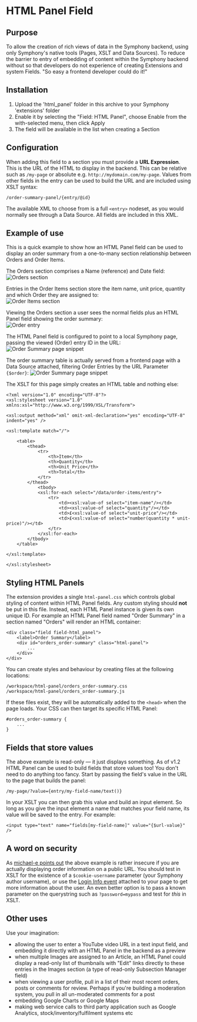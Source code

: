 # HTML Panel Field

## Purpose
To allow the creation of rich views of data in the Symphony backend, using only Symphony's native tools (Pages, XSLT and Data Sources). To reduce the barrier to entry of embedding of content within the Symphony backend without so that developers do not experience of creating Extensions and system Fields. "So easy a frontend developer could do it!"

## Installation

1. Upload the 'html_panel' folder in this archive to your Symphony 'extensions' folder
2. Enable it by selecting the "Field: HTML Panel", choose Enable from the with-selected menu, then click Apply
3. The field will be available in the list when creating a Section


## Configuration

When adding this field to a section you must provide a **URL Expression**. This is the URL of the HTML to display in the backend. This can be  relative such as `/my-page` or absolute e.g. `http://mydomain.com/my-page`. Values from other fields in the entry can be used to build the URL and are included using XSLT syntax:

    /order-summary-panel/{entry/@id}

The available XML to choose from is a full `<entry>` nodeset, as you would normally see through a Data Source. All fields are included in this XML.

## Example of use

This is a quick example to show how an HTML Panel field can be used to display an order summary from a one-to-many section relationship between Orders and Order Items.

The Orders section comprises a Name (reference) and Date field:  
![Orders section](http://nick-dunn.co.uk/assets/files/html-panels.1.png)

Entries in the Order Items section store the item name, unit price, quantity and which Order they are assigned to:  
![Order Items section](http://nick-dunn.co.uk/assets/files/html-panels.2.png)

Viewing the Orders section a user sees the normal fields plus an HTML Panel field showing the order summary:  
![Order entry](http://nick-dunn.co.uk/assets/files/html-panels.3.png)

The HTML Panel field is configured to point to a local Symphony page, passing the viewed (Order) entry ID in the URL:  
![Order Summary page snippet](http://nick-dunn.co.uk/assets/files/html-panels.5.png)

The order summary table is actually served from a frontend page with a Data Source attached, filtering Order Entries by the URL Parameter `{$order}`:
![Order Summary page snippet](http://nick-dunn.co.uk/assets/files/html-panels.4.png)

The XSLT for this page simply creates an HTML table and nothing else:  

	<?xml version="1.0" encoding="UTF-8"?>
	<xsl:stylesheet version="1.0" xmlns:xsl="http://www.w3.org/1999/XSL/Transform">

	<xsl:output method="xml" omit-xml-declaration="yes" encoding="UTF-8" indent="yes" />

	<xsl:template match="/">

		<table>
			<thead>
				<tr>
					<th>Item</th>
					<th>Quantity</th>
					<th>Unit Price</th>
					<th>Total</th>
				</tr>
			</thead>
				<tbody>
				<xsl:for-each select="/data/order-items/entry">
					<tr>
						<td><xsl:value-of select="item-name"/></td>
						<td><xsl:value-of select="quantity"/></td>
						<td>£<xsl:value-of select="unit-price"/></td>
						<td>£<xsl:value-of select="number(quantity * unit-price)"/></td>
					</tr>
				</xsl:for-each>
			</tbody>
		</table>

	</xsl:template>

	</xsl:stylesheet>

## Styling HTML Panels

The extension provides a single `html-panel.css` which controls global styling of content within HTML Panel fields. Any custom styling should **not** be put in this file. Instead, each HTML Panel instance is given its own unique ID. For example an HTML Panel field named "Order Summary" in a section named "Orders" will render an HTML container:

	<div class="field field-html_panel">
		<label>Order Summary</label>
		<div id="orders_order-summary" class="html-panel">
			...
		</div>
	</div>

You can create styles and behaviour by creating files at the following locations:

	/workspace/html-panel/orders_order-summary.css
	/workspace/html-panel/orders_order-summary.js

If these files exist, they will be automatically added to the `<head>` when the page loads. Your CSS can then target its specific HTML Panel:

	#orders_order-summary {
		...
	}

## Fields that store values
The above example is read-only — it just displays something. As of v1.2 HTML Panel can be used to build fields that store values too! You don't need to do anything too fancy. Start by passing the field's value in the URL to the page that builds the panel:

	/my-page/?value={entry/my-field-name/text()}

In your XSLT you can then grab this value and build an input element. So long as you give the input element a name that matches your field name, its value will be saved to the entry. For example:

    <input type="text" name="fields[my-field-name]" value="{$url-value}" />

## A word on security

As [michael-e points out](http://symphony-cms.com/discuss/thread/40332/#position-6) the above example is rather insecure if you are actually displaying order information on a public URL. You should test in XSLT for the existence of a `$cookie-username` parameter (your Symphony author username), or use the [Login Info event](http://github.com/symphony/workspace/blob/master/events/event.login.php) attached to your page to get more information about the user. An even better option is to pass a known parameter on the querystring such as `?password=mypass` and test for _this_ in XSLT.

## Other uses

Use your imagination:

* allowing the user to enter a YouTube video URL in a text input field, and embedding it directly with an HTML Panel in the backend as a preview
* when multiple Images are assigned to an Article, an HTML Panel could display a read-only list of thumbnails with "Edit" links directly to these entries in the Images section (a type of read-only Subsection Manager field)
* when viewing a user profile, pull in a list of their most recent orders, posts or comments for review. Perhaps if you're building a moderation system, you pull in all un-moderated comments for a post
* embedding Google Charts or Google Maps
* making web service calls to third party application such as Google Analytics, stock/inventory/fulfilment systems etc
